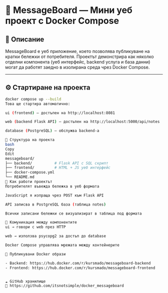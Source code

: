 
# 📝 MessageBoard — Мини уеб проект с Docker Compose

## 📌 Описание

MessageBoard е уеб приложение, което позволява публикуване на кратки бележки от потребителя. Проектът демонстрира как няколко отделни компонента (уеб интерфейс, backend услуга и база данни) могат да работят заедно в изолирана среда чрез Docker Compose.

---

## ⚙️ Стартиране на проекта

```bash
docker compose up --build
Това ще стартира автоматично:

ui (frontend) – достъпен на http://localhost:8081

web (backend Flask API) – достъпен на http://localhost:5000/api/notes

database (PostgreSQL) – обслужва backend-а

🧱 Структура на проекта
bash
Copy
Edit
messageboard/
├── backend/          # Flask API с SQL скрипт
├── frontend/         # HTML + JS уеб интерфейс
├── docker-compose.yml
└── README.md
🧠 Как работи проектът
Потребителят въвежда бележка в уеб формата

JavaScript я изпраща чрез POST към Flask API

API записва в PostgreSQL база (таблица notes)

Всички записани бележки се визуализират в таблица под формата

🔄 Комуникация между компонентите
ui → говори с web през HTTP

web → използва psycopg2 за достъп до database

Docker Compose управлява мрежата между контейнерите

🐳 Публикувани Docker образи

- Backend: https://hub.docker.com/r/kursmado/messageboard-backend
- Frontend: https://hub.docker.com/r/kursmado/messageboard-frontend


☁️ GitHub хранилище
🔗 https://github.com/itsnotsimple/docker_messageboard

